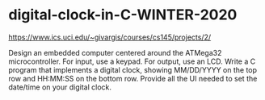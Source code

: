 # digital-clock-in-C-WINTER-2020
https://www.ics.uci.edu/~givargis/courses/cs145/projects/2/

Design an embedded computer centered around the ATMega32 microcontroller. For input, use a keypad. For output, use an LCD. Write a C program that implements a digital clock, showing MM/DD/YYYY on the top row and HH:MM:SS on the bottom row. Provide all the UI needed to set the date/time on your digital clock.

